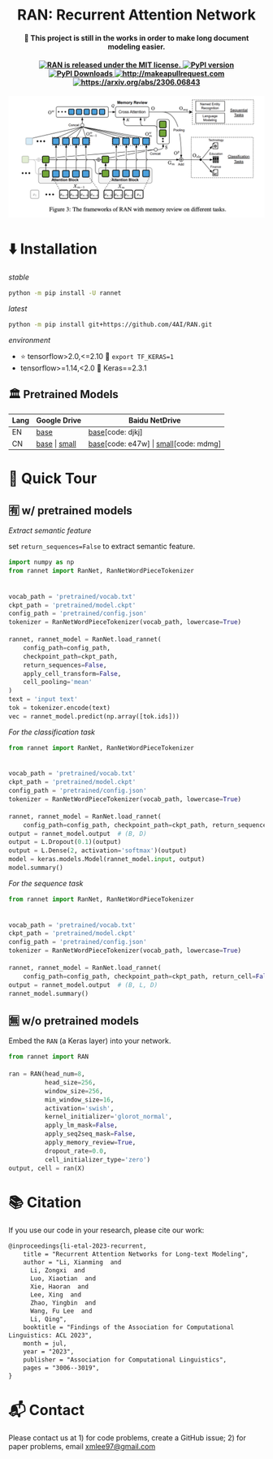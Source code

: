 <h1 align='center'>RAN: Recurrent Attention Network</h1>

<h4 align='center'> 📢 This project is still in the works in order to make long document modeling easier.</h4>

<h4 align="center">
   <a href="https://github.com/4AI/RAN/blob/main/LICENSE">
      <img src="https://img.shields.io/badge/License-MIT-blue.svg?style=flat-square" alt="RAN is released under the MIT license." />
   </a>
   <a href="https://pypi.org/project/rannet/">
      <img src="https://img.shields.io/pypi/v/rannet?style=flat-square" alt="PyPI version" />
   </a>
   <a href="https://pypi.org/project/rannet/">
      <img src="https://img.shields.io/pypi/dm/rannet?style=flat-square" alt="PyPI Downloads" />
   </a>
   <a href="http://makeapullrequest.com">
      <img src="https://img.shields.io/badge/PRs-welcome-brightgreen.svg?style=flat-square" alt="http://makeapullrequest.com" />
   </a>
   <a href="https://arxiv.org/abs/2306.06843">
      <img src="https://img.shields.io/badge/Arxiv-2306.06843-yellow.svg?style=flat-square" alt="https://arxiv.org/abs/2306.06843" />
   </a>
</h4>


<p align="center">
<img src='docs/framework.png' alt='The framework of RAN' style='width: 520px;' />
</p>


# ⬇️ Installation

*stable*

```bash
python -m pip install -U rannet
```

*latest*

```bash
python -m pip install git+https://github.com/4AI/RAN.git
```

*environment*
- ⭐ tensorflow>2.0,<=2.10 🤗 `export TF_KERAS=1`
- tensorflow>=1.14,<2.0 🤗 Keras==2.3.1

## 🏛️ Pretrained Models

| Lang | Google Drive | Baidu NetDrive |
|------|--------------|----------------|
| EN   |    [base](https://drive.google.com/file/d/1mRabw0Hy9T5_EWbZshD6Uk-bvauNzG9R/view?usp=sharing)          |        [base](https://pan.baidu.com/s/18uhAkY46aIcy4ncwzXp5mA)\[code: djkj\]        |
| CN   |   [base](https://drive.google.com/file/d/1_gmrulSU-ln_jElc2hktPTTQDzaeG1wU/view?usp=sharing)  \| [small](https://drive.google.com/file/d/1D-FCxY_UMwZCkvcwl6hkRcl6VnCzRGIj/view?usp=sharing)         |        [base](https://pan.baidu.com/s/1WIcePgmqb7Ox0w1qigWQ_w)\[code: e47w\]  \| [small](https://pan.baidu.com/s/17DAboL9w0mArcBBuiy3tGg)\[code: mdmg\]        |


# 🚀 Quick Tour

## 🈶 w/ pretrained models

*Extract semantic feature*

set `return_sequences=False` to extract semantic feature.

```python
import numpy as np
from rannet import RanNet, RanNetWordPieceTokenizer


vocab_path = 'pretrained/vocab.txt'
ckpt_path = 'pretrained/model.ckpt'
config_path = 'pretrained/config.json'
tokenizer = RanNetWordPieceTokenizer(vocab_path, lowercase=True)

rannet, rannet_model = RanNet.load_rannet(
    config_path=config_path,
    checkpoint_path=ckpt_path,
    return_sequences=False,
    apply_cell_transform=False,
    cell_pooling='mean'
)
text = 'input text'
tok = tokenizer.encode(text)
vec = rannet_model.predict(np.array([tok.ids]))
```

*For the classification task*

```python
from rannet import RanNet, RanNetWordPieceTokenizer


vocab_path = 'pretrained/vocab.txt'
ckpt_path = 'pretrained/model.ckpt'
config_path = 'pretrained/config.json'
tokenizer = RanNetWordPieceTokenizer(vocab_path, lowercase=True)

rannet, rannet_model = RanNet.load_rannet(
    config_path=config_path, checkpoint_path=ckpt_path, return_sequences=False)
output = rannet_model.output  # (B, D)
output = L.Dropout(0.1)(output)
output = L.Dense(2, activation='softmax')(output)
model = keras.models.Model(rannet_model.input, output)
model.summary()
```

*For the sequence task*

```python
from rannet import RanNet, RanNetWordPieceTokenizer


vocab_path = 'pretrained/vocab.txt'
ckpt_path = 'pretrained/model.ckpt'
config_path = 'pretrained/config.json'
tokenizer = RanNetWordPieceTokenizer(vocab_path, lowercase=True)

rannet, rannet_model = RanNet.load_rannet(
    config_path=config_path, checkpoint_path=ckpt_path, return_cell=False)
output = rannet_model.output  # (B, L, D)
rannet_model.summary()
```

## 🈚 w/o pretrained models

Embed the `RAN` (a Keras layer) into your network.

```python
from rannet import RAN

ran = RAN(head_num=8,
          head_size=256,
          window_size=256,
          min_window_size=16,
          activation='swish',
          kernel_initializer='glorot_normal',
          apply_lm_mask=False,
          apply_seq2seq_mask=False,
          apply_memory_review=True,
          dropout_rate=0.0,
          cell_initializer_type='zero')
output, cell = ran(X)
```

# 📚 Citation

If you use our code in your research, please cite our work:

```
@inproceedings{li-etal-2023-recurrent,
    title = "Recurrent Attention Networks for Long-text Modeling",
    author = "Li, Xianming  and
      Li, Zongxi  and
      Luo, Xiaotian  and
      Xie, Haoran  and
      Lee, Xing  and
      Zhao, Yingbin  and
      Wang, Fu Lee  and
      Li, Qing",
    booktitle = "Findings of the Association for Computational Linguistics: ACL 2023",
    month = jul,
    year = "2023",
    publisher = "Association for Computational Linguistics",
    pages = "3006--3019",
}
```

# 📬 Contact

Please contact us at 1) for code problems, create a GitHub issue; 2) for paper problems, email xmlee97@gmail.com
